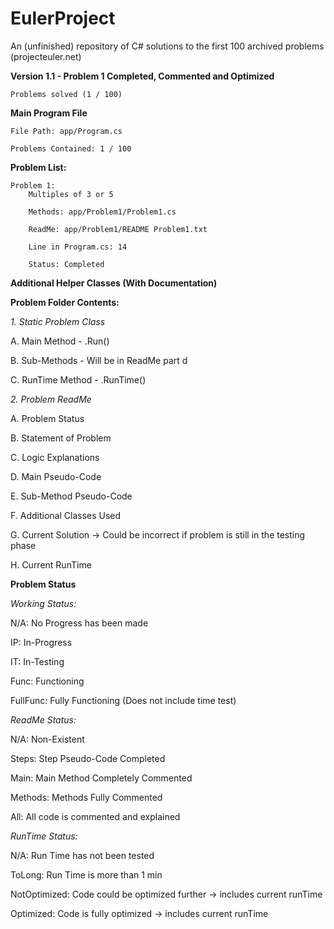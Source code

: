 # EulerProject
An (unfinished) repository of C# solutions to the first 100 archived problems (projecteuler.net)

**Version 1.1 - Problem 1 Completed, Commented and Optimized**

    Problems solved (1 / 100)

**Main Program File**

    File Path: app/Program.cs

    Problems Contained: 1 / 100


**Problem List:**

    Problem 1: 
        Multiples of 3 or 5

        Methods: app/Problem1/Problem1.cs

        ReadMe: app/Problem1/README Problem1.txt  

        Line in Program.cs: 14

        Status: Completed


 **Additional Helper Classes (With Documentation)**
 

**Problem Folder Contents:**

*1. Static Problem Class*

A. Main Method - .Run()

B. Sub-Methods - Will be in ReadMe part d

C. RunTime Method - .RunTime()


*2. Problem ReadMe*

A. Problem Status

B. Statement of Problem

C. Logic Explanations

D. Main Pseudo-Code

E. Sub-Method Pseudo-Code

F. Additional Classes Used

G. Current Solution -> Could be incorrect if problem is still in the testing phase

H. Current RunTime


**Problem Status**   

*Working Status:*

N/A: No Progress has been made

IP: In-Progress

IT: In-Testing

Func: Functioning

FullFunc: Fully Functioning (Does not include time test)


*ReadMe Status:*

N/A: Non-Existent

Steps: Step Pseudo-Code Completed

Main: Main Method Completely Commented

Methods: Methods Fully Commented

All: All code is commented and explained


*RunTime Status:*

N/A: Run Time has not been tested

ToLong: Run Time is more than 1 min

NotOptimized: Code could be optimized further -> includes current runTime

Optimized: Code is fully optimized -> includes current runTime


